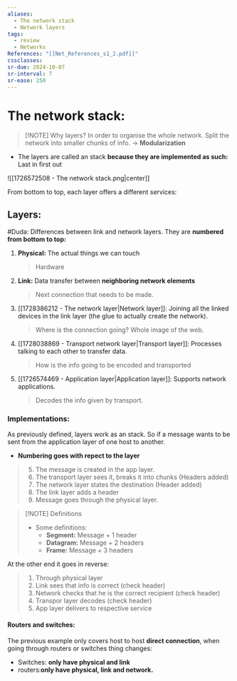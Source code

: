 ```yaml
---
aliases:
  - The network stack
  - Network layers
tags:
  - review
  - Networks
References: "[[Net_References_s1_2.pdf]]"
cssclasses: 
sr-due: 2024-10-07
sr-interval: 7
sr-ease: 250
---
```

# The network stack: 

> [!NOTE] Why layers? 
>  In order to organise the whole network. Split the network into smaller chunks of info. → **Modularization**
+ The layers are called an stack **because they are implemented as such:** Last in first out 

![[1726572508 - The network stack.png|center]]


From bottom to top, each layer offers a different services:
## Layers:
#Duda: Differences between link and network layers.
They are **numbered from bottom to top:**

1. **Physical:** The actual things we can touch 
   >Hardware

2. **Link:** Data transfer between **neighboring network elements**
   > Next connection that needs to be made.

3. [[1728386212 - The network layer|Network layer]]: Joining all the linked devices in the link layer (the glue to actually create the network).
   > Where is the connection going? Whole image of the web.

4. [[1728038869 - Transport network layer|Transport layer]]: Processes talking to each other to transfer data. 
   >How is the info going to be encoded and transported

5. [[1726574469 - Application layer|Application layer]]: Supports network applications. 
   >Decodes the info given by transport.

### Implementations:
As previously defined, layers work as an stack. So if a message wants to be sent from the application layer of one host to another. 
+ **Numbering goes with repect to the layer**
>5. The message is created in the app layer. 
>4. The transport layer sees it, breaks it into chunks (Headers added)
>3. The network layer states the destination (Header added)
>2. The link layer adds a header
>1. Message goes through the physical layer.

> [!NOTE] Definitions
>+ Some definitions: 
>	+ **Segment:** Message + 1 header
>	+ **Datagram:** Message + 2 headers
>	+ **Frame:** Message + 3 headers

At the other end it goes in reverse: 

> 1. Through physical layer
> 2. Link sees that info is correct (check header)
> 3. Network checks that he is the correct recipient (check header)
> 4. Transpor layer decodes (check header)
> 5. App layer delivers to respective service 

#### Routers and switches:
The previous example only covers host to host **direct connection**, when going through routers or switches thing changes: 
+ Switches: **only have physical and link**
+ routers:**only have physical, link and network.**
